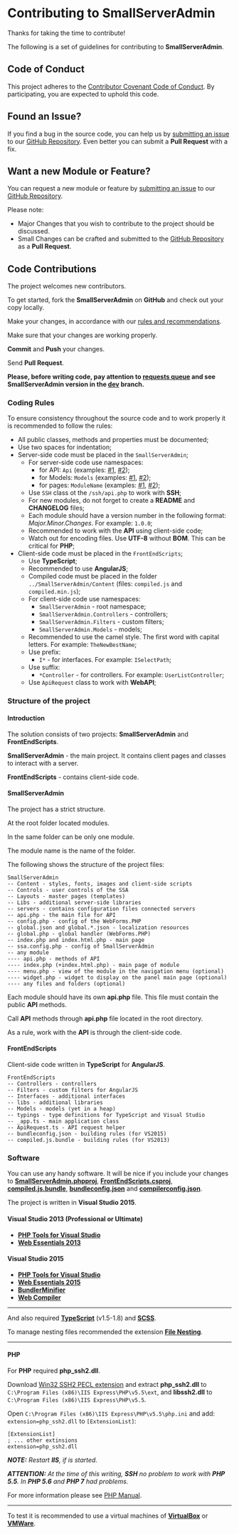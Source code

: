 ﻿# Contributing to SmallServerAdmin

Thanks for taking the time to contribute!

The following is a set of guidelines for contributing to **SmallServerAdmin**.

## Code of Conduct

This project adheres to the [Contributor Covenant Code of Conduct](CODEOFCONDUCT.md).
By participating, you are expected to uphold this code.

## Found an Issue?

If you find a bug in the source code, you can help us by [submitting an issue](https://github.com/adminstock/ssa/issues/new) 
to our [GitHub Repository](https://github.com/adminstock/ssa). 
Even better you can submit a **Pull Request** with a fix.

## Want a new Module or Feature?

You can request a new module or feature by [submitting an issue](https://github.com/adminstock/ssa/issues/new) 
to our [GitHub Repository](https://github.com/adminstock/ssa).

Please note:

- Major Changes that you wish to contribute to the project should be discussed.
- Small Changes can be crafted and submitted to the 
  [GitHub Repository](https://github.com/adminstock/ssa)
  as a **Pull Request**.

## Code Contributions

The project welcomes new contributors.

To get started, fork the **SmallServerAdmin** on **GitHub** and check out your copy locally.

Make your changes, in accordance with our [rules and recommendations](#Coding-Rules).

Make sure that your changes are working properly.

**Commit** and **Push** your changes.

Send **Pull Request**.

**Please, before writing code, pay attention to [requests queue](https://github.com/adminstock/ssa/pulls)
and see **SmallServerAdmin** version in the [dev](https://github.com/adminstock/ssa/tree/dev) branch.**

### Coding Rules

To ensure consistency throughout the source code and to work properly it is recommended to follow the rules:

- All public classes, methods and properties must be documented;
- Use two spaces for indentation;
- Server-side code must be placed in the `SmallServerAdmin`;
  - For server-side code use namespaces:
    - for API: `Api` (examples: [#1](SmallServerAdmin/users/api.php), [#2](SmallServerAdmin/ssh/api.php));
    - for Models: `Models` (examples: [#1](SmallServerAdmin/sites/models/Site.php), [#2](SmallServerAdmin/files/models/FileSystemItemInfo.php));
    - for pages: `ModuleName` (examples: [#1](SmallServerAdmin/users/index.php), [#2](SmallServerAdmin/monitoring/index.php));
  - Use `SSH` class ot the `/ssh/api.php` to work with **SSH**;
  - For new modules, do not forget to create a **README** and **CHANGELOG** files;
  - Each module should have a version number in the following format: _Major.Minor.Changes_. For example: `1.0.0`;
  - Recommended to work with the **API** using client-side code;
  - Watch out for encoding files. Use **UTF-8** without **BOM**. This can be critical for **PHP**;
- Client-side code must be placed in the `FrontEndScripts`;
  - Use **TypeScript**;
  - Recommended to use **AngularJS**;
  - Compiled code must be placed in the folder `../SmallServerAdmin/Content` (files: `compiled.js` and `compiled.min.js`);
  - For client-side code use namespaces:
    - `SmallServerAdmin` - root namespace;
    - `SmallServerAdmin.Controllers` - controllers;
    - `SmallServerAdmin.Filters` - custom filters;
    - `SmallServerAdmin.Models` - models;
  - Recommended to use the camel style. The first word with capital letters.
    For example: `TheNewBestName`;
  - Use prefix:
    - `I*` - for interfaces. For example: `ISelectPath`;
  - Use suffix:
    - `*Controller` - for controllers. For example: `UserListController`;
  - Use `ApiRequest` class to work with **WebAPI**;

### Structure of the project

#### Introduction

The solution consists of two projects: **SmallServerAdmin** and **FrontEndScripts**.

**SmallServerAdmin** - the main project. 
It contains client pages and classes to interact with a server.

**FrontEndScripts** - contains client-side code.

#### SmallServerAdmin

The project has a strict structure.

At the root folder located modules.

In the same folder can be only one module.

The module name is the name of the folder.

The following shows the structure of the project files:

```
SmallServerAdmin
-- Content - styles, fonts, images and client-side scripts
-- Controls - user controls of the SSA
-- Layouts - master pages (templates)
-- Libs - additional server-side libraries
-- servers - contains configuration files connected servers
-- api.php - the main file for API
-- config.php - config of the WebForms.PHP
-- global.json and global.*.json - localization resources
-- global.php - global handler (WebForms.PHP)
-- index.php and index.html.php - main page
-- ssa.config.php - config of SmallServerAdmin
-- any module
---- api.php - methods of API
---- index.php (+index.html.php) - main page of module
---- menu.php - view of the module in the navigation menu (optional)
---- widget.php - widget to display on the panel main page (optional)
---- any files and folders (optional)
```

Each module should have its own **api.php** file.
This file must contain the public **API** methods.

Call **API** methods through **api.php** file located in the root directory.

As a rule, work with the **API** is through the client-side code.

#### FrontEndScripts

Client-side code written in **TypeScript** for **AngularJS**.

```
FrontEndScripts
-- Controllers - controllers
-- Filters - custom filters for AngularJS
-- Interfaces - additional interfaces
-- libs - additional libraries
-- Models - models (yet in a heap)
-- typings - type definitions for TypeScript and Visual Studio
-- _app.ts - main application class
-- ApiRequest.ts - API request helper
-- bundleconfig.json - building rules (for VS2015)
-- compiled.js.bundle - building rules (for VS2013)
```

### Software

You can use any handy software. 
It will be nice if you include your changes to 
**[SmallServerAdmin.phpproj](SmallServerAdmin/SmallServerAdmin.phpproj)**,
**[FrontEndScripts.csproj](FrontEndScripts/FrontEndScripts.csproj)**,
**[compiled.js.bundle](FrontEndScripts/compiled.js.bundle)**,
**[bundleconfig.json](FrontEndScripts/bundleconfig.json)** and 
**[compilerconfig.json](SmallServerAdmin/Content/scss/compilerconfig.json)**.

The project is written in **Visual Studio 2015**.

#### Visual Studio 2013 (Professional or Ultimate)

* **[PHP Tools for Visual Studio](https://visualstudiogallery.msdn.microsoft.com/6eb51f05-ef01-4513-ac83-4c5f50c95fb5)**
* **[Web Essentials 2013](https://visualstudiogallery.msdn.microsoft.com/56633663-6799-41d7-9df7-0f2a504ca361)**

#### Visual Studio 2015

* **[PHP Tools for Visual Studio](https://visualstudiogallery.msdn.microsoft.com/6eb51f05-ef01-4513-ac83-4c5f50c95fb5)**
* **[Web Essentials 2015](https://visualstudiogallery.msdn.microsoft.com/ee6e6d8c-c837-41fb-886a-6b50ae2d06a2)**
* **[BundlerMinifier](https://visualstudiogallery.msdn.microsoft.com/9ec27da7-e24b-4d56-8064-fd7e88ac1c40)**
* **[Web Compiler](https://visualstudiogallery.msdn.microsoft.com/3b329021-cd7a-4a01-86fc-714c2d05bb6c)**

---

And also required **[TypeScript](http://www.typescriptlang.org/#download-links)** (v1.5-1.8) and 
**[SCSS](http://sass-lang.com/)**.

To manage nesting files recommended the extension **[File Nesting](https://visualstudiogallery.msdn.microsoft.com/3ebde8fb-26d8-4374-a0eb-1e4e2665070c)**.

---

#### PHP

For **PHP** required **php_ssh2.dll**.

Download [Win32 SSH2 PECL extension](http://windows.php.net/downloads/pecl/releases/ssh2/0.12/)
and extract **php_ssh2.dll** to `C:\Program Files (x86)\IIS Express\PHP\v5.5\ext`,
and **libssh2.dll** to `C:\Program Files (x86)\IIS Express\PHP\v5.5`.

Open `C:\Program Files (x86)\IIS Express\PHP\v5.5\php.ini` and add: 
`extension=php_ssh2.dll` to `[ExtensionList]`:

```
[ExtensionList]
; ... other extinsions
extension=php_ssh2.dll
```

_**NOTE:** Restart **IIS**, if is started._

_**ATTENTION:** At the time of this writing, **SSH** no problem to work with **PHP 5.5**.
In **PHP 5.6** and **PHP 7** had problems._

For more information please see [PHP Manual](http://php.net/manual/en/ssh2.installation.php).

---

To test it is recommended to use a virtual machines of 
**[VirtualBox](https://www.virtualbox.org/)** or 
**[VMWare](http://www.vmware.com)**.